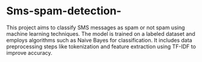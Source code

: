 # Sms-spam-detection-
This project aims to classify SMS messages as spam or not spam using machine learning techniques. The model is trained on a labeled dataset and employs algorithms such as Naive Bayes for classification. It includes data preprocessing steps like tokenization and feature extraction using TF-IDF to improve accuracy.
